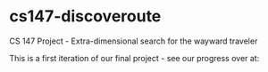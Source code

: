 cs147-discoveroute
==================

CS 147 Project - Extra-dimensional search for the wayward traveler

This is a first iteration of our final project - see our progress over at: 

